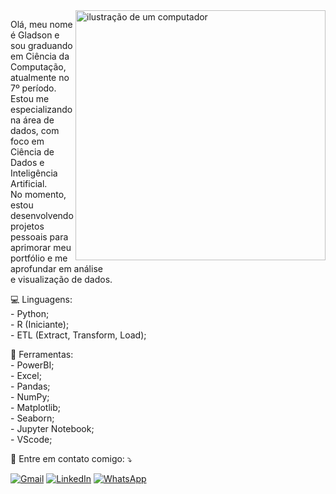 <img src="https://raw.githubusercontent.com/MicaelliMedeiros/micaellimedeiros/master/image/computer-illustration.png" alt="ilustração de um computador" min-width="400px" max-width="400px" width="400px" align="right">

<p align="left"> 
  Olá, meu nome é Gladson e sou graduando em Ciência da Computação, atualmente no 7º período.<br>
  Estou me especializando na área de dados, com foco em Ciência de Dados e Inteligência Artificial.<br>
  No momento, estou desenvolvendo projetos pessoais para aprimorar meu portfólio e me aprofundar em análise<br>
  e visualização de dados.
</p>

<p align="left">
  💻 Linguagens: <br>
  - Python;<br>
  - R (Iniciante);<br>
  - ETL (Extract, Transform, Load);<br>
</p>

<p align="left">
  💼 Ferramentas: <br>
  - PowerBI;<br>
  - Excel;<br>
  - Pandas;<br>
  - NumPy;<br>
  - Matplotlib;<br>
  - Seaborn;<br>
  - Jupyter Notebook;<br>
  - VScode;<br>
</p>

<p align="left">
  💌 Entre em contato comigo: ⤵️
</p>

<p align="left">
  <a href="#" title="Gmail">
  <img src="https://img.shields.io/badge/-Gmail-FF0000?style=flat-square&labelColor=FF0000&logo=gmail&logoColor=white&link=[gladsonameno@gmail.com]" alt="Gmail"/></a>
  <a href="#" title="LinkedIn">
  <img src="https://img.shields.io/badge/-Linkedin-0e76a8?style=flat-square&logo=Linkedin&logoColor=white&https://www.linkedin.com/in/gladson-silva/" alt="LinkedIn"/></a>
  <a href="#" title="WhatsApp">
  <img src="https://img.shields.io/badge/-WhatsApp-25d366?style=flat-square&labelColor=25d366&logo=whatsapp&logoColor=white&link=[https://wa.me/5531991232877?text=Ol%C3%A1!%20Vim%20pelo%20GitHub]" alt="WhatsApp"/></a>
</p>
